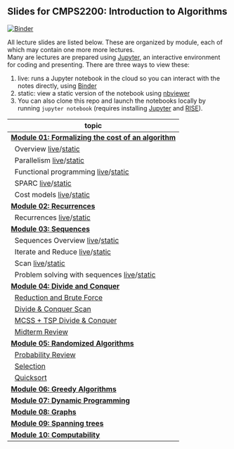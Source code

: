 ## Slides for CMPS2200: Introduction to Algorithms

[![Binder](https://mybinder.org/badge_logo.svg)](https://mybinder.org/v2/gh/tulane-cmps2200/slides/master)

All lecture slides are listed below. These are organized by module, each of which may contain one more more lectures.  
Many are lectures are prepared using [Jupyter](https://jupyter.org/), an interactive environment for coding and presenting. There are three ways to view these:

1. live: runs a Jupyter notebook in the cloud so you can interact with the notes directly, using [Binder](https://mybinder.org/v2/gh/tulane-cmps2200/slides/master)
2. static: view a static version of the notebook using [nbviewer](https://nbviewer.jupyter.org)
3. You can also clone this repo and launch the notebooks locally by running `jupyter notebook` (requires installing  [Jupyter](https://jupyter.org/) and [RISE](https://rise.readthedocs.io/en/stable/index.html)).

|topic|
|-----|
|[**Module 01: Formalizing the cost of an algorithm**](https://github.com/tulane-cmps2200/slides/tree/master/module-01-cost)|
|                              &nbsp;&nbsp;Overview [live](https://mybinder.org/v2/gh/tulane-cmps2200/slides/master?filepath=module-01-cost/01-intro/01-intro.ipynb)/[static](https://nbviewer.jupyter.org/github/tulane-cmps2200/slides/blob/master/module-01-cost/01-intro/01-intro.ipynb?flush_cache=True)|
|                           &nbsp;&nbsp;Parallelism [live](https://mybinder.org/v2/gh/tulane-cmps2200/slides/master?filepath=module-01-cost/02-parallel/02-parallel.ipynb)/[static](https://nbviewer.jupyter.org/github/tulane-cmps2200/slides/blob/master/module-01-cost/02-parallel/02-parallel.ipynb?flush_cache=True)|
|                &nbsp;&nbsp;Functional programming [live](https://mybinder.org/v2/gh/tulane-cmps2200/slides/master?filepath=module-01-cost/03-functional/03-functional.ipynb)/[static](https://nbviewer.jupyter.org/github/tulane-cmps2200/slides/blob/master/module-01-cost/03-functional/03-functional.ipynb?flush_cache=True)|
|                                 &nbsp;&nbsp;SPARC [live](https://mybinder.org/v2/gh/tulane-cmps2200/slides/master?filepath=module-01-cost/04-sparc/04-sparc.ipynb)/[static](https://nbviewer.jupyter.org/github/tulane-cmps2200/slides/blob/master/module-01-cost/04-sparc/04-sparc.ipynb?flush_cache=True)|
|                           &nbsp;&nbsp;Cost models [live](https://mybinder.org/v2/gh/tulane-cmps2200/slides/master?filepath=module-01-cost/05-cost/05-cost.ipynb)/[static](https://nbviewer.jupyter.org/github/tulane-cmps2200/slides/blob/master/module-01-cost/05-cost/05-cost.ipynb?flush_cache=True)|
|[                        **Module 02: Recurrences**](https://github.com/tulane-cmps2200/slides/tree/master/module-02-recurrences)|
|                           &nbsp;&nbsp;Recurrences [live](https://mybinder.org/v2/gh/tulane-cmps2200/slides/master?filepath=module-02-recurrences/recurrences.ipynb)/[static](https://nbviewer.jupyter.org/github/tulane-cmps2200/slides/blob/master/module-02-recurrences/recurrences.ipynb?flush_cache=True)|
|[                          **Module 03: Sequences**](https://github.com/tulane-cmps2200/slides/tree/master/module-03-sequences)|
|                    &nbsp;&nbsp;Sequences Overview [live](https://mybinder.org/v2/gh/tulane-cmps2200/slides/master?filepath=module-03-sequences/01-sequences/01-sequence.ipynb)/[static](https://nbviewer.jupyter.org/github/tulane-cmps2200/slides/blob/master/module-03-sequences/01-sequences/01-sequence.ipynb?flush_cache=True)|
|                    &nbsp;&nbsp;Iterate and Reduce [live](https://mybinder.org/v2/gh/tulane-cmps2200/slides/master?filepath=module-03-sequences/02-operators/02-operators.ipynb)/[static](https://nbviewer.jupyter.org/github/tulane-cmps2200/slides/blob/master/module-03-sequences/02-operators/02-operators.ipynb?flush_cache=True)|
|                                  &nbsp;&nbsp;Scan [live](https://mybinder.org/v2/gh/tulane-cmps2200/slides/master?filepath=module-03-sequences/03-scan/03-scan.ipynb)/[static](https://nbviewer.jupyter.org/github/tulane-cmps2200/slides/blob/master/module-03-sequences/03-scan/03-scan.ipynb?flush_cache=True)|
|        &nbsp;&nbsp;Problem solving with sequences [live](https://mybinder.org/v2/gh/tulane-cmps2200/slides/master?filepath=module-03-sequences/04-problems/04-problems.ipynb)/[static](https://nbviewer.jupyter.org/github/tulane-cmps2200/slides/blob/master/module-03-sequences/04-problems/04-problems.ipynb?flush_cache=True)|
|[                 **Module 04: Divide and Conquer**](https://github.com/tulane-cmps2200/slides/tree/master/module-04-divide-and-conquer)|
&nbsp;&nbsp;[Reduction and Brute Force](https://nbviewer.jupyter.org/github/tulane-cmps2200/slides/blob/master/module-04-divide-and-conquer/dc-01.ipynb?flush_cache=True)|
&nbsp;&nbsp;[Divide & Conquer Scan](https://nbviewer.jupyter.org/github/tulane-cmps2200/slides/blob/master/module-04-divide-and-conquer/dc-02.ipynb?flush_cache=True)|
&nbsp;&nbsp;[MCSS + TSP Divide & Conquer](https://nbviewer.jupyter.org/github/tulane-cmps2200/slides/blob/master/module-04-divide-and-conquer/dc-03.ipynb?flush_cache=True)|
&nbsp;&nbsp;[Midterm Review](https://nbviewer.jupyter.org/github/tulane-cmps2200/slides/blob/master/module-04-divide-and-conquer/dc-04.ipynb?flush_cache=True)|
[              **Module 05: Randomized Algorithms**](https://github.com/tulane-cmps2200/slides/tree/master/module-05-random)|
&nbsp;&nbsp;[Probability Review](https://nbviewer.jupyter.org/github/tulane-cmps2200/slides/blob/master/module-05-random/random-01.ipynb?flush_cache=True)|
&nbsp;&nbsp;[Selection](https://nbviewer.jupyter.org/github/tulane-cmps2200/slides/blob/master/module-05-random/random-02.ipynb?flush_cache=True)|
&nbsp;&nbsp;[Quicksort](https://nbviewer.jupyter.org/github/tulane-cmps2200/slides/blob/master/module-05-random/random-03.ipynb?flush_cache=True)|
|[                  **Module 06: Greedy Algorithms**](https://github.com/tulane-cmps2200/slides/tree/master/module-06-greedy)|
|[                **Module 07: Dynamic Programming**](https://github.com/tulane-cmps2200/slides/tree/master/module-07-dynamic)|
|[                             **Module 08: Graphs**](https://github.com/tulane-cmps2200/slides/tree/master/module-08-graph)|
|[                     **Module 09: Spanning trees**](https://github.com/tulane-cmps2200/slides/tree/master/module-09-trees)|
|[                      **Module 10: Computability**](https://github.com/tulane-cmps2200/slides/tree/master/module-10-computability)|
